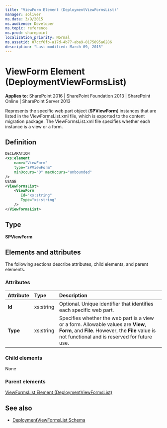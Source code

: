 ```yaml
---
title: "ViewForm Element (DeploymentViewFormsList)"
manager: soliver
ms.date: 3/9/2015
ms.audience: Developer
ms.topic: reference
ms.prod: sharepoint
localization_priority: Normal
ms.assetid: 07ccf6fb-a17d-4b77-aba9-8175895a6286
description: "Last modified: March 09, 2015"
---
```


# ViewForm Element (DeploymentViewFormsList)

**Applies to:** SharePoint 2016 | SharePoint Foundation 2013 | SharePoint Online | SharePoint Server 2013
  
Represents the specific web part object (**SPViewForm**) instances that are listed in the ViewFormsList.xml file, which is exported to the content migration package. The ViewFormsList.xml file specifies whether each instance is a view or a form.

## Definition

```XML
DECLARATION
<xs:element
    name="ViewForm"
    type="SPViewForm"
    minOccurs="0" maxOccurs="unbounded"
/>
USAGE
<ViewFormsList>
    <ViewForm
       Id="xs:string"
       Type="xs:string"
    />
</ViewFormsList>

```

## Type

**SPViewForm**
  
## Elements and attributes

The following sections describe attributes, child elements, and parent elements.

### Attributes

|**Attribute**|**Type**|**Description**|
|:-----|:-----|:-----|
|**Id** <br/> |xs:string  <br/> |Optional. Unique identifier that identifies each specific web part.  <br/> |
|**Type** <br/> |xs:string  <br/> |Specifies whether the web part is a view or a form. Allowable values are **View**, **Form**, and **File**. However, the **File** value is not functional and is reserved for future use.  <br/> |
   
### Child elements

None
   
### Parent elements

[ViewFormsList Element (DeploymentViewFormsList)](viewformslist-element-deploymentviewformslist.md)
   
## See also

- [DeploymentViewFormsList Schema](deploymentviewformslist-schema.md)

